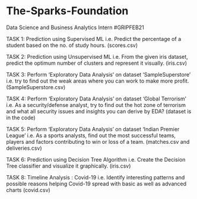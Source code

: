 # The-Sparks-Foundation

Data Science and Business Analytics Intern #GRIPFEB21

TASK 1: Prediction using Supervised ML
i.e. Predict the percentage of a student based on the no. of study hours. (scores.csv)

TASK 2: Prediction using Unsupervised ML
i.e. From the given iris dataset, predict the optimum number of clusters and represent it visually. (iris.csv)

TASK 3: Perform ‘Exploratory Data Analysis’ on dataset ‘SampleSuperstore’
i.e. try to find out the weak areas where you can work to make more profit. (SampleSuperstore.csv)

TASK 4: Perform ‘Exploratory Data Analysis’ on dataset ‘Global Terrorism’
i.e. As a security/defense analyst, try to find out the hot zone of terrorism and what all security issues and insights you can derive by EDA? (dataset is in the code)

TASK 5: Perform ‘Exploratory Data Analysis’ on dataset ‘Indian Premier League’
i.e. As a sports analysts, find out the most successful teams, players and factors contributing to win or loss of a team. (matches.csv and deliveries.csv)

TASK 6: Prediction using Decision Tree Algorithm
i.e. Create the Decision Tree classifier and visualize it graphically. (iris.csv)

TASK 8: Timeline Analysis : Covid-19
i.e. Identify interesting patterns and possible reasons helping Covid-19 spread with basic as well as advanced charts (covid.csv)
